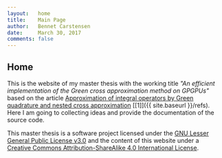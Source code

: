 ```yaml
---
layout:   home
title:    Main Page
author:   Bennet Carstensen
date:     March 30, 2017
comments: false
---
```


## Home

This is the website of my master thesis with the working title *"An efficient
implementation of the Green cross approximation method on GPGPUs"* based on the
article
[Approximation of integral operators by Green quadrature and nested cross approximation](https://link.springer.com/article/10.1007/s00211-015-0757-y)
[\[1\]]({{ site.baseurl }}/refs). Here I am going to collecting ideas and
provide the documentation of the source code.

This master thesis is a software project licensed under the
[GNU Lesser General Public License v3.0](https://www.gnu.org/licenses/lgpl-3.0.html)
and the content of this website under a
[Creative Commons Attribution-ShareAlike 4.0 International License](https://creativecommons.org/licenses/by-sa/4.0).
